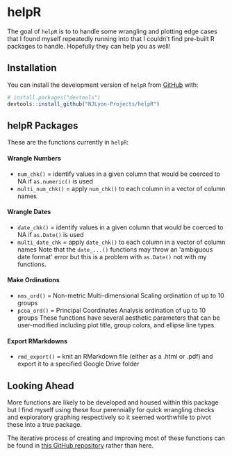 
<!-- README.md is generated from README.Rmd. Please edit that file -->

# helpR

<!-- badges: start -->
<!-- badges: end -->

The goal of `helpR` is to to handle some wrangling and plotting edge
cases that I found myself repeatedly running into that I couldn’t find
pre-built R packages to handle. Hopefully they can help you as well!

## Installation

You can install the development version of `helpR` from
[GitHub](https://github.com/) with:

``` r
# install.packages("devtools")
devtools::install_github("NJLyon-Projects/helpR")
```

## helpR Packages

These are the functions currently in `helpR`:

#### Wrangle Numbers
- `num_chk()` = identify values in a given column that would be coerced to NA if `as.numeric()` is used
- `multi_num_chk()` = apply `num_chk()` to each column in a vector of column names

#### Wrangle Dates
- `date_chk()` = identify values in a given column that would be coerced to NA if `as.Date()` is used
- `multi_date_chk` = apply `date_chk()` to each column in a vector of column names
Note that the `date_...()` functions may throw an 'ambiguous date format' error but this is a problem with `as.Date()` not with my functions.

#### Make Ordinations
- `nms_ord()` = Non-metric Multi-dimensional Scaling ordination of up to 10 groups
- `pcoa_ord()` = Principal Coordinates Analysis ordination of up to 10 groups
These functions have several aesthetic parameters that can be user-modified including plot title, group colors, and ellipse line types.

#### Export RMarkdowns
- `rmd_export()` = knit an RMarkdown file (either as a .html or .pdf) and export it to a specified Google Drive folder

## Looking Ahead

More functions are likely to be developed and housed within this package but I find myself using these four perennially for quick wrangling checks and exploratory graphing respectively so it seemed worthwhile to pivot these into a true package.

The iterative process of creating and improving most of these functions can be found in [this GitHub repository](https://github.com/NJLyon-Projects/lyon_custom-fxns) rather than here.
